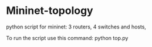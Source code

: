 # Mininet-topology
python script for mininet: 3 routers, 4 switches and hosts,

To run the script use this command: python top.py
